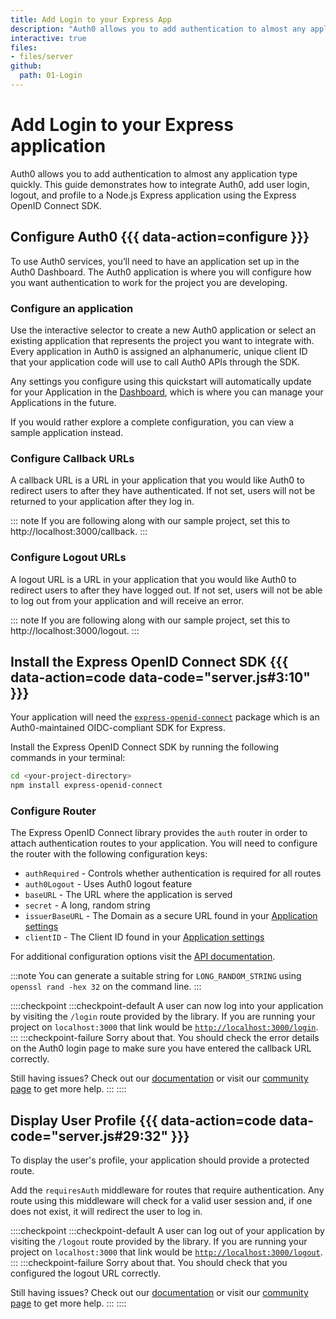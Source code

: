 ```yaml
---
title: Add Login to your Express App
description: "Auth0 allows you to add authentication to almost any application type quickly. This guide demonstrates how to integrate Auth0, add user login, logout, and profile to a Node.js Express application using the Express OpenID Connect SDK."
interactive: true
files:
- files/server
github:
  path: 01-Login
---
```


<!-- markdownlint-disable MD025 MD034 -->

# Add Login to your Express application

Auth0 allows you to add authentication to almost any application type quickly. This guide demonstrates how to integrate Auth0, add user login, logout, and profile to a Node.js Express application using the Express OpenID Connect SDK.

## Configure Auth0 {{{ data-action=configure }}}

To use Auth0 services, you’ll need to have an application set up in the Auth0 Dashboard. The Auth0 application is where you will configure how you want authentication to work for the project you are developing.

### Configure an application

Use the interactive selector to create a new Auth0 application or select an existing application that represents the project you want to integrate with. Every application in Auth0 is assigned an alphanumeric, unique client ID that your application code will use to call Auth0 APIs through the SDK.

Any settings you configure using this quickstart will automatically update for your Application in the <a href="${manage_url}/#/">Dashboard</a>, which is where you can manage your Applications in the future.

If you would rather explore a complete configuration, you can view a sample application instead.

### Configure Callback URLs

A callback URL is a URL in your application that you would like Auth0 to redirect users to after they have authenticated. If not set, users will not be returned to your application after they log in.

::: note
If you are following along with our sample project, set this to http://localhost:3000/callback.
:::

### Configure Logout URLs

A logout URL is a URL in your application that you would like Auth0 to redirect users to after they have logged out. If not set, users will not be able to log out from your application and will receive an error.

::: note
If you are following along with our sample project, set this to http://localhost:3000/logout.
:::

## Install the Express OpenID Connect SDK {{{ data-action=code data-code="server.js#3:10" }}}

Your application will need the [`express-openid-connect`](https://github.com/auth0/express-openid-connect) package which is an Auth0-maintained OIDC-compliant SDK for Express.

Install the Express OpenID Connect SDK by running the following commands in your terminal:

```bash
cd <your-project-directory>
npm install express-openid-connect
```

### Configure Router
The Express OpenID Connect library provides the `auth` router in order to attach authentication routes to your application. You will need to configure the router with the following configuration keys:

- `authRequired` - Controls whether authentication is required for all routes
- `auth0Logout` - Uses Auth0 logout feature
- `baseURL` - The URL where the application is served
- `secret` - A long, random string
- `issuerBaseURL`  - The Domain as a secure URL found in your [Application settings](${manage_url}/#/applications/${account.clientId}/settings)
- `clientID` - The Client ID found in your [Application settings](${manage_url}/#/applications/${account.clientId}/settings)

For additional configuration options visit the [API documentation](https://auth0.github.io/express-openid-connect).

:::note
You can generate a suitable string for `LONG_RANDOM_STRING` using `openssl rand -hex 32` on the command line.
:::

::::checkpoint
:::checkpoint-default
A user can now log into your application by visiting the `/login` route provided by the library. If you are running your project on `localhost:3000` that link would be [`http://localhost:3000/login`](http://localhost:3000/login).
:::
:::checkpoint-failure
Sorry about that. You should check the error details on the Auth0 login page to make sure you have entered the callback URL correctly.

Still having issues? Check out our [documentation](https://auth0.com/docs) or visit our [community page](https://community.auth0.com) to get more help.
:::
::::

## Display User Profile {{{ data-action=code data-code="server.js#29:32" }}}
To display the user's profile, your application should provide a protected route.

Add the `requiresAuth` middleware for routes that require authentication.  Any route using this middleware will check for a valid user session and, if one does not exist, it will redirect the user to log in.

::::checkpoint
:::checkpoint-default
A user can log out of your application by visiting the `/logout` route provided by the library. If you are running your project on `localhost:3000` that link would be [`http://localhost:3000/logout`](http://localhost:3000/logout).
:::
:::checkpoint-failure
Sorry about that. You should check that you configured the logout URL correctly.

Still having issues? Check out our [documentation](https://auth0.com/docs) or visit our [community page](https://community.auth0.com) to get more help.
:::
::::
